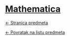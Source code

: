 # [Mathematica](https://www.github.com/studosi-fer/MATH)
[<- Stranica predmeta](https://www.fer.unizg.hr/predmet/lv-m)

[<- Povratak na listu predmeta](https://www.github.com/studosi/FER)
